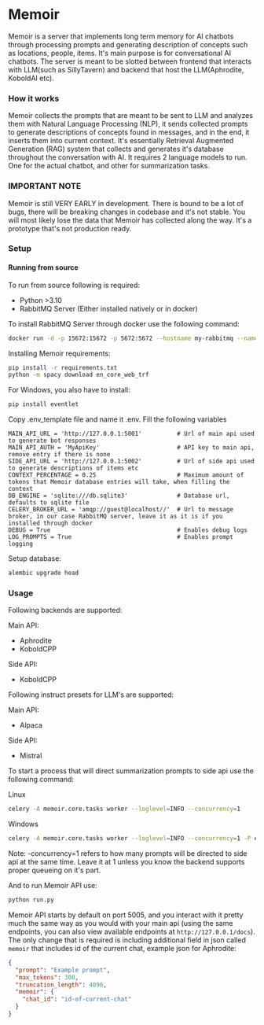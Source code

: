 # Memoir

Memoir is a server that implements long term memory for AI chatbots through processing prompts and generating description of concepts such as locations, people, items. It's main purpose is for conversational AI chatbots. The server is meant to be slotted between frontend that interacts with LLM(such as SillyTavern) and backend that host the LLM(Aphrodite, KoboldAI etc).

### How it works
Memoir collects the prompts that are meant to be sent to LLM and analyzes them with Natural Language Processing (NLP), it sends collected prompts to generate descriptions of concepts found in messages, and in the end, it inserts them into current context. It's essentially Retrieval Augmented Generation (RAG) system that collects and generates it's database throughout the conversation with AI. It requires 2 language models to run. One for the actual chatbot, and other for summarization tasks.

### IMPORTANT NOTE
Memoir is still VERY EARLY in development. There is bound to be a lot of bugs, there will be breaking changes in codebase and it's not stable. You will most likely lose the data that Memoir has collected along the way. It's a prototype that's not production ready.
### Setup
#### Running from source

To run from source following is required:
- Python >3.10
- RabbitMQ Server (Either installed natively or in docker)

To install RabbitMQ Server through docker use the following command:
```bash
docker run -d -p 15672:15672 -p 5672:5672 --hostname my-rabbitmq --name my-rabbitmq-container rabbitmq:3-management
```

Installing Memoir requirements:
```bash
pip install -r requirements.txt
python -m spacy download en_core_web_trf
```
For Windows, you also have to install:
```bash
pip install eventlet
```

Copy .env_template file and name it .env. Fill the following variables
```
MAIN_API_URL = 'http://127.0.0.1:5001'          # Url of main api used to generate bot responses
MAIN_API_AUTH = 'MyApiKey'                      # API key to main api, remove entry if there is none
SIDE_API_URL = 'http://127.0.0.1:5002'          # Url of side api used to generate descriptions of items etc
CONTEXT_PERCENTAGE = 0.25                       # Maximum amount of tokens that Memoir database entries will take, when filling the context
DB_ENGINE = 'sqlite:///db.sqlite3'              # Database url, defaults to sqlite file
CELERY_BROKER_URL = 'amqp://guest@localhost//'  # Url to message broker, in our case RabbitMQ server, leave it as it is if you installed through docker
DEBUG = True                                    # Enables debug logs
LOG_PROMPTS = True                              # Enables prompt logging
```

Setup database:

```bash
alembic upgrade head
```

### Usage
Following backends are supported:

Main API:
- Aphrodite
- KoboldCPP

Side API:
- KoboldCPP

Following instruct presets for LLM's are supported:

Main API:
- Alpaca

Side API:
- Mistral

To start a process that will direct summarization prompts to side api use the following command:

Linux
```bash
celery -A memoir.core.tasks worker --loglevel=INFO --concurrency=1
```
Windows
```bash
celery -A memoir.core.tasks worker --loglevel=INFO --concurrency=1 -P eventlet
```
Note: -concurrency=1 refers to how many prompts will be directed to side api at the same time. Leave it at 1 unless you know the backend supports proper queueing on it's part.

And to run Memoir API use:
```bash
python run.py
```

Memoir API starts by default on port 5005, and you interact with it pretty much the same way as you would with your main api (using the same endpoints, you can also view available endpoints at `http://127.0.0.1/docs`). The only change that is required is including additional field in json called `memoir` that includes id of the current chat, example json for Aphrodite:

```json
{
  "prompt": "Example prompt",
  "max_tokens": 300,
  "truncation_length": 4096,
  "memoir": {
    "chat_id": "id-of-current-chat"
  }
}
```